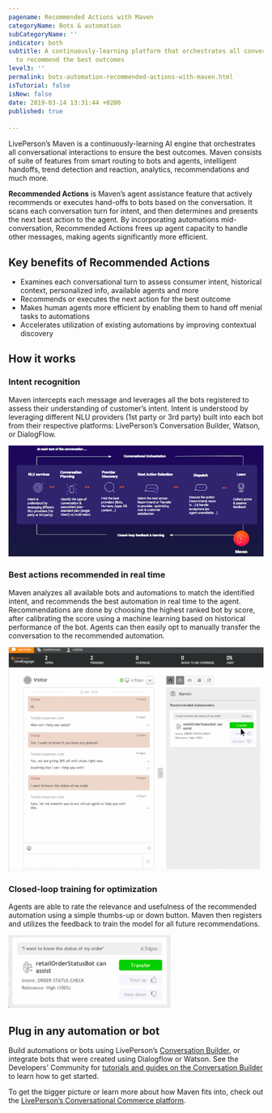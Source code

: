 ```yaml
---
pagename: Recommended Actions with Maven
categoryName: Bots & automation
subCategoryName: ''
indicator: both
subtitle: A continuously-learning platform that orchestrates all conversational interactions
  to recommend the best outcomes
level3: ''
permalink: bots-automation-recommended-actions-with-maven.html
isTutorial: false
isNew: false
date: 2019-03-14 13:31:44 +0200
published: true

---
```

LivePerson’s Maven is a continuously-learning AI engine that orchestrates all conversational interactions to ensure the best outcomes. Maven consists of suite of features from smart routing to bots and agents, intelligent handoffs, trend detection and reaction, analytics, recommendations and much more.

**Recommended Actions** is Maven’s agent assistance feature that actively recommends or executes hand-offs to bots based on the conversation. It scans each conversation turn for intent, and then determines and presents the next best action to the agent. By incorporating automations mid-conversation, Recommended Actions frees up agent capacity to handle other messages, making agents significantly more efficient.


## Key benefits of Recommended Actions

* Examines each conversational turn to assess consumer intent, historical context, personalized info, available agents and more
* Recommends or executes the next action for the best outcome
* Makes human agents more efficient by enabling them to hand off menial tasks to automations
* Accelerates utilization of existing automations by improving contextual discovery

## How it works

### Intent recognition

Maven intercepts each message and leverages all the bots registered to assess their understanding of customer’s intent. Intent is understood by leveraging different NLU providers (1st party or 3rd party) built into each bot from their respective platforms: LivePerson’s Conversation Builder, Watson, or DialogFlow.

![](/img/recommended-actions-with-maven-2.png)

### Best actions recommended in real time

Maven analyzes all available bots and automations to match the identified intent, and recommends the best automation in real time to the agent. Recommendations are done by choosing the highest ranked bot by score, after calibrating the score using a machine learning based on historical performance of the bot. Agents can then easily opt to manually transfer the conversation to the recommended automation.

![](/img/recommended-actions-with-maven-3-1.png)

### Closed-loop training for optimization

Agents are able to rate the relevance and usefulness of the recommended automation using a simple thumbs-up or down button. Maven then registers and utilizes the feedback to train the model for all future recommendations.

![](/img/recommended-actions-with-maven-4.png)


## Plug in any automation or bot

Build automations or bots using LivePerson’s [Conversation Builder](https://knowledge.liveperson.com/bots-automation-conversation-builder-overview.html), or integrate bots that were created using Dialogflow or Watson. See the Developers' Community for [tutorials and guides on the Conversation Builder](https://developers.liveperson.com/conversation-builder-platform-overview.html) to learn how to get started.

To get the bigger picture or learn more about how Maven fits into, check out the [LivePerson’s Conversational Commerce platform](https://knowledge.liveperson.com/getting-started-livepersons-conversational-commerce-platform.html#how-our-conversational-platform-works).
